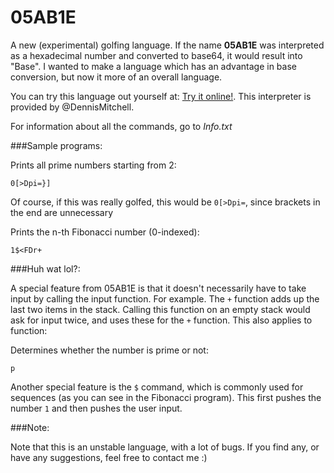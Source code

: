 # 05AB1E
A new (experimental) golfing language. If the name **05AB1E** was interpreted as a hexadecimal number and converted to base64, it would result into "Base". I wanted to make a language which has an advantage in base conversion, but now it more of an overall language.

You can try this language out yourself at: [Try it online!](05ab1e.tryitonline.net). This interpreter is provided by @DennisMitchell.

For information about all the commands, go to _Info.txt_


###Sample programs:


Prints all prime numbers starting from 2:

    0[>Dpi=}]

Of course, if this was really golfed, this would be `0[>Dpi=`, since brackets in the end are unnecessary

Prints the n-th Fibonacci number (0-indexed):
    
    1$<FDr+



###Huh wat lol?:

A special feature from 05AB1E is that it doesn't necessarily have to take input by calling the input function.
For example. The `+` function adds up the last two items in the stack. Calling this function on an empty stack would ask for input twice, and uses these for the `+` function. This also applies to function:

Determines whether the number is prime or not:

    p
    
Another special feature is the `$` command, which is commonly used for sequences (as you can see in the Fibonacci program). This first pushes the number `1` and then pushes the user input.

###Note:

Note that this is an unstable language, with a lot of bugs. If you find any, or have any suggestions, feel free to contact me :)
